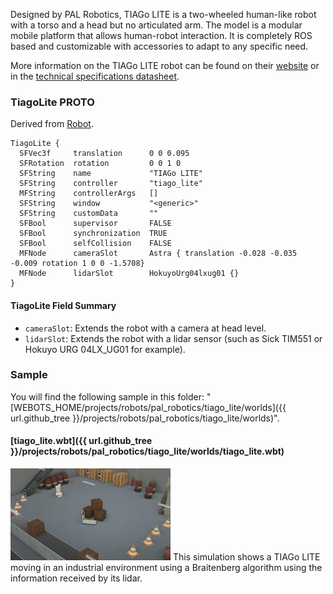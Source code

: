 Designed by PAL Robotics, TIAGo LITE is a two-wheeled human-like robot with a torso and a head but no articulated arm.
The model is a modular mobile platform that allows human-robot interaction.
It is completely ROS based and customizable with accessories to adapt to any specific need.

More information on the TIAGo LITE robot can be found on their [website](http://pal-robotics.com/robots/tiago/) or in the [technical specifications datasheet](https://pal-robotics.com/wp-content/uploads/2022/04/Datasheet_TIAGo.pdf).

### TiagoLite PROTO

Derived from [Robot](https://cyberbotics.com/doc/reference/robot).

```
TiagoLite {
  SFVec3f     translation      0 0 0.095
  SFRotation  rotation         0 0 1 0
  SFString    name             "TIAGo LITE"
  SFString    controller       "tiago_lite"
  MFString    controllerArgs   []
  SFString    window           "<generic>"
  SFString    customData       ""
  SFBool      supervisor       FALSE
  SFBool      synchronization  TRUE
  SFBool      selfCollision    FALSE
  MFNode      cameraSlot       Astra { translation -0.028 -0.035 -0.009 rotation 1 0 0 -1.5708}
  MFNode      lidarSlot        HokuyoUrg04lxug01 {}   
}
```

#### TiagoLite Field Summary

- `cameraSlot`:  Extends the robot with a camera at head level.
- `lidarSlot`: Extends the robot with a lidar sensor (such as Sick TIM551 or Hokuyo URG 04LX_UG01 for example).


### Sample

You will find the following sample in this folder: "[WEBOTS\_HOME/projects/robots/pal\_robotics/tiago\_lite/worlds]({{ url.github_tree }}/projects/robots/pal_robotics/tiago_lite/worlds)".

#### [tiago\_lite.wbt]({{ url.github_tree }}/projects/robots/pal_robotics/tiago_lite/worlds/tiago\_lite.wbt)

![tiago_lite.wbt.png](images/tiago_lite/tiago_lite.wbt.thumbnail.jpg) This simulation shows a TIAGo LITE moving in an industrial environment using a Braitenberg algorithm using the information received by its lidar.
